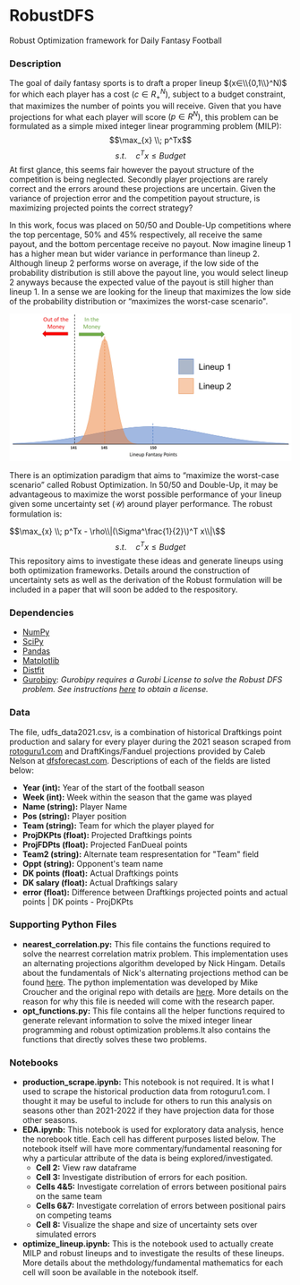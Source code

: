 # RobustDFS
Robust Optimization framework for Daily Fantasy Football

### Description
The goal of daily fantasy sports is to draft a proper lineup $(x∈\\{0,1\\}^N)$ for which each player has a cost $(c∈R_+^N)$, subject to a budget constraint, that maximizes the number of points you will receive. Given that you have projections for what each player will score $(p∈R^N)$, this problem can be formulated as a simple mixed integer linear programming problem (MILP):
$$\max_{x} \\; p^Tx$$
$$s.t. \quad c^Tx \leq Budget$$
At first glance, this seems fair however the payout structure of the competition is being neglected. Secondly player projections are rarely correct and the errors around these projections are uncertain. Given the variance of projection error and the competition payout structure, is maximizing projected points the correct strategy?

In this work, focus was placed on 50/50 and Double-Up competitions where the top percentage, 50% and 45% respectively, all receive the same payout, and the bottom percentage receive no payout. Now imagine lineup 1 has a higher mean but wider variance in performance than lineup 2. Although lineup 2 performs worse on average, if the low side of the probability distribution is still above the payout line, you would select lineup 2 anyways because the expected value of the payout is still higher than lineup 1. In a sense we are looking for the lineup that maximizes the low side of the probability distribution or “maximizes the worst-case scenario".

![alt text](https://github.com/drmbeledogu/RobustDFS/raw/main/Documents/example_lineup_comparison.jpg)

There is an optimization paradigm that aims to “maximize the worst-case scenario” called Robust Optimization. In 50/50 and Double-Up, it may be advantageous to maximize the worst possible performance of your lineup given some uncertainty set $(\mathcal{U})$ around player performance. The robust formulation is:

$$\max_{x} \\; p^Tx - \rho\\|(\Sigma^\frac{1}{2}\)^T x\\|\$$
$$s.t. \quad c^Tx \leq Budget$$
This repository aims to investigate these ideas and generate lineups using both optimization frameworks. Details around the construction of uncertainty sets as well as the derivation of the Robust formulation will be included in a paper that will soon be added to the respository.

### Dependencies
* [NumPy](https://numpy.org/install/)
* [SciPy](https://scipy.org/install/)
* [Pandas](https://pandas.pydata.org/docs/getting_started/install.html)
* [Matplotlib](https://matplotlib.org/stable/users/installing/index.html)
* [Distfit](https://erdogant.github.io/distfit/pages/html/Installation.html)
* [Gurobipy](https://www.gurobi.com/documentation/9.5/quickstart_mac/cs_python_installation_opt.html): _Gurobipy requires a Gurobi License to solve the Robust DFS problem. See instructions [here]() to obtain a license._

### Data
The file, udfs_data2021.csv, is a combination of historical Draftkings point production and salary for every player during the 2021 season scraped from [rotoguru1.com](http://rotoguru1.com/cgi-bin/fyday.pl?gameyr=dk2021) and DraftKings/Fanduel projections provided by Caleb Nelson at [dfsforecast.com](https://dfsforecast.com/). Descriptions of each of the fields are listed below:
* **Year (int):** Year of the start of the football season
* **Week (int):** Week within the season that the game was played
* **Name (string):** Player Name
* **Pos (string):** Player position
* **Team (string):** Team for which the player played for
* **ProjDKPts (float):** Projected Draftkings points
* **ProjFDPts (float):** Projected FanDueal points
* **Team2 (string):** Alternate team respresentation for "Team" field
* **Oppt (string):** Opponent's team name
* **DK points (float):** Actual Draftkings points
* **DK salary (float):** Actual Draftkings salary
* **error (float):** Difference between Draftkings projected points and actual points | DK points - ProjDKPts

### Supporting Python Files
* **nearest_correlation.py:** This file contains the functions required to solve the nearrest correlation matrix problem. This implementation uses an alternating projections algorithm developed by Nick Hingam. Details about the fundamentals of Nick's alternating projections method can be found [here](https://www.maths.manchester.ac.uk/~higham/narep/narep369.pdf). The python implementation was developed by Mike Croucher and the original repo with details are [here](https://github.com/mikecroucher/nearest_correlation). More details on the reason for why this file is needed will come with the research paper.
* **opt_functions.py:** This file contains all the helper functions required to generate relevant information to solve the mixed integer linear programming and robust optimization problems.It also contains the functions that directly solves these two problems.

### Notebooks
* **production_scrape.ipynb:** This notebook is not required. It is what I used to scrape the historical production data from rotoguru1.com. I thought it may be useful to include for others to run this analysis on seasons other than 2021-2022 if they have projection data for those other seasons.
* **EDA.ipynb:** This notebook is used for exploratory data analysis, hence the norebook title. Each cell has different purposes listed below. The notebook itself will have more commentary/fundamental reasoning for why a particular attribute of the data is being explored/investigated.
  * **Cell 2:** View raw dataframe
  * **Cell 3:** Investigate distribution of errors for each position.
  * **Cells 4&5:** Investigate correlation of errors between positional pairs on the same team
  * **Cells 6&7:** Investigate correlation of errors between positional pairs on competing teams
  * **Cell 8:** Visualize the shape and size of uncertainty sets over simulated errors
* **optimize_lineup.ipynb:** This is the notebook used to actually create MILP and robust lineups and to investigate the results of these lineups. More details about the methdology/fundamental mathematics for each cell will soon be available in the notebook itself.
